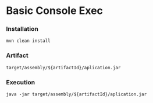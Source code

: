 # Basic Console Exec

### Installation

```
mvn clean install
```

### Artifact

```
target/assembly/${artifactId}/aplication.jar
```

### Execution

```
java -jar target/assembly/${artifactId}/aplication.jar
```
